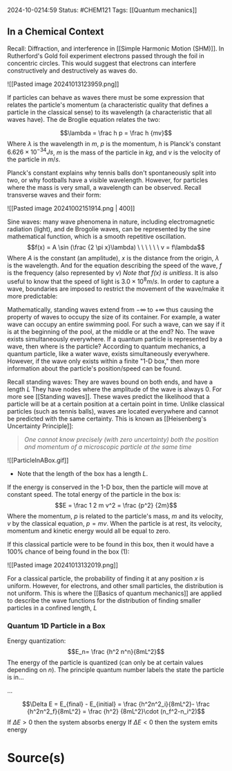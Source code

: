 2024-10-0214:59
Status: #CHEM121 
Tags: [[Quantum mechanics]]
## In a Chemical Context 
Recall: Diffraction, and interference in [[Simple Harmonic Motion (SHM)]]. In Rutherford's Gold foil experiment electrons passed through the foil in concentric circles. This would suggest that electrons can interfere constructively and destructively as waves do. 

![[Pasted image 20241013123959.png]]

If particles can behave as waves there must be some expression that relates the particle's momentum (a characteristic quality that defines a particle in the classical sense) to its wavelength (a characteristic that all waves have). The de Broglie equation relates the two: 

$$\lambda = \frac h p = \frac h {mv}$$
Where $\lambda$ is the wavelength in $m$, $p$ is the momentum, $h$ is Planck's constant $6.626\times 10^{-34} Js$, $m$ is the mass of the particle in $kg$, and $v$ is the velocity of the particle in $m/s$. 

Planck's constant explains why tennis balls don't spontaneously split into two, or why footballs have a visible wavelength. However, for particles where the mass is very small, a wavelength can be observed. Recall transverse waves and their form: 


![[Pasted image 20241002151914.png | 400]]

Sine waves: many wave phenomena in nature, including electromagnetic radiation (light), and de Brogolie waves, can be represented by the sine mathematical function, which is a smooth repetitive oscillation. 
$$f(x) = A \sin (\frac {2 \pi x}\lambda) \ \ \ \ \ \ v = f\lambda$$
Where $A$ is the constant (an amplitude), $x$ is the distance from the origin, $\lambda$ is the wavelength. And for the equation describing the speed of the wave, $f$ is the frequency (also represented by $\nu$) *Note that $f(x)$ is unitless*. It is also useful to know that the speed of light is $3.0\times 10^8 m/s$. In order to capture a wave, boundaries are imposed to restrict the movement of the wave/make it more predictable: 

Mathematically, standing waves extend from $-\infty$ to $+\infty$ thus causing the property of waves to occupy the size of its container. For example, a water wave can occupy an entire swimming pool. For such a wave, can we say if it is at the beginning of the pool, at the middle or at the end? No. The wave exists simultaneously everywhere. If a quantum particle is represented by a wave, then where is the particle? According to quantum mechanics, a quantum particle, like a water wave, exists simultaneously everywhere. However, if the wave only exists within a finite "1-D box," then more information about the particle's position/speed can be found. 

Recall standing waves: They are waves bound on both ends, and have a length $L$ They have nodes where the amplitude of the wave is always 0. For more see [[Standing waves]]. These waves predict the likelihood that a particle will be at a certain position at a certain point in time. Unlike classical particles (such as tennis balls), waves are located everywhere and cannot be predicted with the same certainty. This is known as [[Heisenberg's Uncertainty Principle]]: 

> *One cannot know precisely (with zero uncertainty) both the position and momentum of a microscopic particle at the same time*

![[ParticleInABox.gif]]
* Note that the length of the box has a length $L$. 

If the energy is conserved in the 1-D box, then the particle will move at constant speed. The total energy of the particle in the box is: 
$$E = \frac 1 2 m v^2 = \frac {p^2} {2m}$$
Where the momentum, $p$ is related to the particle's mass, $m$ and its velocity, $v$ by the classical equation, $p = mv$. When the particle is at rest, its velocity, momentum and kinetic energy would all be equal to zero. 

If this classical particle were to be found in this box, then it would have a 100% chance of being found in the box (1): 

![[Pasted image 20241013132019.png]]

For a classical particle, the probability of finding it at any position $x$ is uniform. However, for electrons, and other small particles, the distribution is not uniform. This is where the [[Basics of quantum mechanics]] are applied to describe the wave functions for the distribution of finding smaller particles in a confined length, $L$ 

### Quantum 1D Particle in a Box 
Energy quantization: 
$$E_n= \frac {h^2 n^n}{8mL^2}$$
The energy of the particle is quantized (can only be at certain values depending on $n$). The principle quantum number labels the state the particle is in... 


... 

$$\Delta E = E_{final} - E_{initial} = \frac {h^2n^2_i}{8mL^2}- \frac {h^2n^2_f}{8mL^2} = \frac {h^2} {8mL^2}\cdot (n_f^2-n_i^2)$$
If $\Delta E >0$ then the system absorbs energy 
If $\Delta E<0$ then the system emits energy 

# Source(s)

